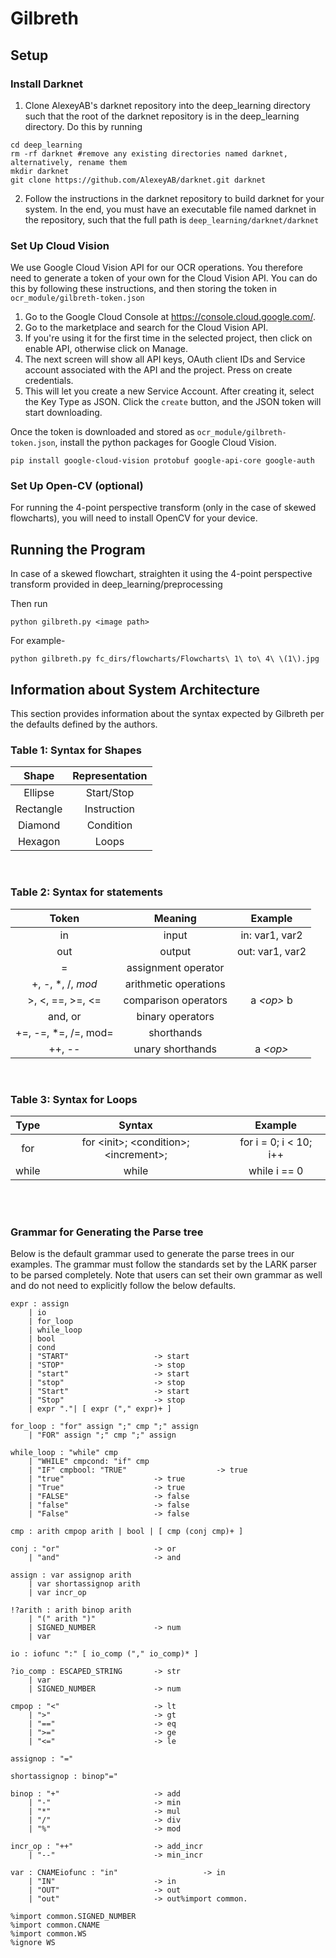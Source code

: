 # Gilbreth

## Setup
### Install Darknet
1. Clone AlexeyAB's darknet repository into the deep_learning directory such that the root of the darknet repository is in the deep_learning directory. Do this by running
```
cd deep_learning
rm -rf darknet #remove any existing directories named darknet, alternatively, rename them
mkdir darknet
git clone https://github.com/AlexeyAB/darknet.git darknet
```
2. Follow the instructions in the darknet repository to build darknet for your system. In the end, you must have an executable file named darknet in the repository, such that the full path is `deep_learning/darknet/darknet`

### Set Up Cloud Vision
We use Google Cloud Vision API for our OCR operations. You therefore need to generate a token of your own for the Cloud Vision API. You can do this by following these instructions, and then storing the token in `ocr_module/gilbreth-token.json`

1. Go to the Google Cloud Console at https://console.cloud.google.com/.
2. Go to the marketplace and search for the Cloud Vision API.
3. If you're using it for the first time in the selected project, then click on enable API, otherwise click on Manage.
4. The next screen will show all API keys, OAuth client IDs and Service account associated with the API and the project. Press on create credentials.
5. This will let you create a new Service Account. After creating it, select the Key Type as JSON. Click the `create` button, and the JSON token will start downloading.

Once the token is downloaded and stored as `ocr_module/gilbreth-token.json`, install the python packages for Google Cloud Vision.
```
pip install google-cloud-vision protobuf google-api-core google-auth
```

### Set Up Open-CV (optional)
For running the 4-point perspective transform (only in the case of skewed flowcharts), you will need to install OpenCV for your device.

## Running the Program

In case of a skewed flowchart, straighten it using the 4-point perspective transform provided in deep_learning/preprocessing

Then run
```
python gilbreth.py <image path>
```

For example-
```
python gilbreth.py fc_dirs/flowcharts/Flowcharts\ 1\ to\ 4\ \(1\).jpg
```

## Information about System Architecture

This section provides information about the syntax expected by Gilbreth per the defaults defined by the authors.

### Table 1: __Syntax for Shapes__

|   Shape   	| Representation 	|
|:---------:	|:--------------:	|
|  Ellipse  	|   Start/Stop   	|
| Rectangle 	|   Instruction  	|
|  Diamond  	|    Condition   	|
|  Hexagon  	|      Loops     	|

<br>

### Table 2: __Syntax for statements__

|         Token        	|        Meaning        	|     Example     	    |
|:--------------------:	|:---------------------:	|:---------------:	    |
|          in          	|         input         	|  in: var1, var2 	    |
|          out         	|         output        	| out: var1, var2 	    |
|           =          	|  assignment operator  	|                 	    |
|   +, -, *, /, _mod_  	| arithmetic operations 	|                 	    |
|   >, <, ==, >=, <=   	|  comparison operators 	|     a _\<op>_ b    	|
|        and, or       	|    binary operators   	|                 	    |
| +=, -=, *=, /=, mod= 	|       shorthands      	|                 	    |
|        ++, --        	|    unary shorthands   	|      a _\<op>_     	|

<br>

### Table 3: __Syntax for Loops__

|  Type 	|                 Syntax                	    |         Example        	|
|:-----:	|:-------------------------------------:	    |:----------------------:	|
|  for  	| for \<init\>; \<condition\>; \<increment\>; 	| for i = 0; i < 10; i++ 	|
| while 	|           while <condition>           	    |      while i == 0      	|

<br><br>

### Grammar for Generating the Parse tree

Below is the default grammar used to generate the parse trees in our examples.  The  grammar must follow  the  standards  set by the LARK parser to be parsed completely. Note that users can set their own grammar as well and do not need to explicitly follow the below defaults.

```
expr : assign
    | io
    | for_loop
    | while_loop
    | bool
    | cond
    | "START"                   -> start
    | "STOP"                    -> stop
    | "start"                   -> start
    | "stop"                    -> stop
    | "Start"                   -> start
    | "Stop"                    -> stop
    | expr "."| [ expr ("," expr)+ ]
    
for_loop : "for" assign ";" cmp ";" assign
    | "FOR" assign ";" cmp ";" assign

while_loop : "while" cmp
    | "WHILE" cmpcond: "if" cmp 
    | "IF" cmpbool: "TRUE"                    -> true
    | "true"                    -> true
    | "True"                    -> true
    | "FALSE"                   -> false
    | "false"                   -> false
    | "False"                   -> false

cmp : arith cmpop arith | bool | [ cmp (conj cmp)+ ]

conj : "or"                     -> or
    | "and"                     -> and
    
assign : var assignop arith
    | var shortassignop arith
    | var incr_op

!?arith : arith binop arith
    | "(" arith ")"
    | SIGNED_NUMBER             -> num
    | var
    
io : iofunc ":" [ io_comp ("," io_comp)* ]

?io_comp : ESCAPED_STRING       -> str
    | var
    | SIGNED_NUMBER             -> num

cmpop : "<"                     -> lt
    | ">"                       -> gt
    | "=="                      -> eq
    | ">="                      -> ge
    | "<="                      -> le

assignop : "="

shortassignop : binop"="

binop : "+"                     -> add
    | "-"                       -> min
    | "*"                       -> mul
    | "/"                       -> div
    | "%"                       -> mod

incr_op : "++"                  -> add_incr
    | "--"                      -> min_incr
    
var : CNAMEiofunc : "in"                   -> in
    | "IN"                      -> in
    | "OUT"                     -> out
    | "out"                     -> out%import common.
    
%import common.SIGNED_NUMBER
%import common.CNAME
%import common.WS
%ignore WS
```